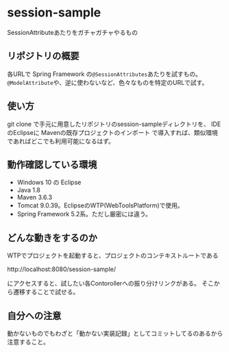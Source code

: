 # session-sample

SessionAttributeあたりをガチャガチャやるもの

## リポジトリの概要

各URLで Spring Framework の`@SessionAttributes`あたりを試すもの。
`@ModelAttribute`や、逆に使わないなど、色々なものを特定のURLで試す。

## 使い方

git clone で手元に用意したリポジトリのsession-sampleディレクトリを、
IDEのEclipseに Mavenの既存プロジェクトのインポート で導入すれば、類似環境であればどこでも利用可能になるはず。

## 動作確認している環境

* Windows 10 の Eclipse
* Java 1.8
* Maven 3.6.3
* Tomcat 9.0.39。EclipseのWTP(WebToolsPlatform)で使用。
* Spring Framework 5.2系。ただし厳密には違う。

## どんな動きをするのか

WTPでプロジェクトを起動すると、プロジェクトのコンテキストルートである

http://localhost:8080/session-sample/

にアクセスすると、試したい各Contorollerへの振り分けリンクがある。
そこから遷移することで試せる。

## 自分への注意

動かないものでもわざと「動かない実装記録」としてコミットしてるのあるから注意すること。